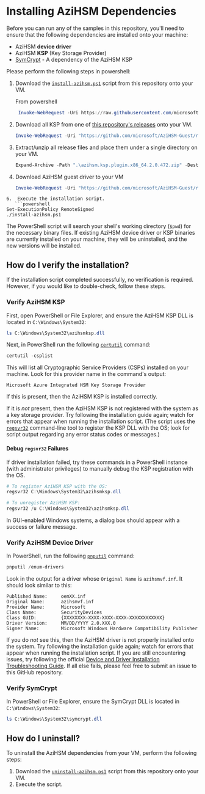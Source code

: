 # Installing AziHSM Dependencies

Before you can run any of the samples in this repository, you'll need to ensure that the following dependencies are installed onto your machine:

* AziHSM **device driver**
* AziHSM **KSP** (Key Storage Provider)
* [SymCrypt](https://github.com/microsoft/SymCrypt) - A dependency of the AziHSM KSP

Please perform the following steps in powershell:

1. Download the [`install-azihsm.ps1`](../scripts/install-azihsm.ps1) script from this repository onto your VM.

   From powershell
   ``` powershell
    Invoke-WebRequest -Uri https://raw.githubusercontent.com/microsoft/AziHSM-Guest/main/tools/install-azihsm.ps1  -OutFile .\install-azihsm.ps1
   ```
    
3. Download all KSP from one of [this repository's releases](https://github.com/microsoft/AziHSM-Guest/releases) onto your VM.
    ``` powershell
    Invoke-WebRequest -Uri "https://github.com/microsoft/AziHSM-Guest/releases/download/v0.1.0/azihsm.ksp.plugin.x86_64.2.0.472.zip" -OutFile ".\azihsm.ksp.plugin.x86_64.2.0.472.zip"
    ```
4. Extract/unzip all release files and place them under a single directory on your VM.
   ```powershell
   Expand-Archive -Path ".\azihsm.ksp.plugin.x86_64.2.0.472.zip" -DestinationPath "." -Force
   ```
5. Download AziHSM guest driver to your VM
   ```powershell
   Invoke-WebRequest -Uri "https://github.com/microsoft/AziHSM-Guest/releases/download/v0.1.0/azihsm.windows.vf.driver.x86_64.2.0.486.nupkg" -OutFile ".\azihsm.windows.vf.driver.x86_64.2.0.486.nupkg"
```
6.  Execute the installation script.
   ```powershell
Set-ExecutionPolicy RemoteSigned
./install-azihsm.ps1
```

The PowerShell script will search your shell's working directory (`$pwd`) for the necessary binary files.
If existing AziHSM device driver or KSP binaries are currently installed on your machine, they will be uninstalled, and the new versions will be installed.

## How do I verify the installation?

If the installation script completed successfully, no verification is required.
However, if you would like to double-check, follow these steps.

### Verify AziHSM KSP

First, open PowerShell or File Explorer, and ensure the AziHSM KSP DLL is located in `C:\Windows\System32`:

```powershell
ls C:\Windows\System32\azihsmksp.dll
```

Next, in PowerShell run the following [`certutil`](https://learn.microsoft.com/en-us/windows-server/administration/windows-commands/certutil) command:

```powershell
certutil -csplist
```

This will list all Cryptographic Service Providers (CSPs) installed on your machine.
Look for this provider name in the command's output:

```
Microsoft Azure Integrated HSM Key Storage Provider
```

If this is present, then the AziHSM KSP is installed correctly.

If it is *not* present, then the AziHSM KSP is not registered with the system as a key storage provider.
Try following the installation guide again; watch for errors that appear when running the installation script.
(The script uses the [`regsvr32`](https://learn.microsoft.com/en-us/windows-server/administration/windows-commands/regsvr32) command-line tool to register the KSP DLL with the OS; look for script output regarding any error status codes or messages.)

#### Debug `regsvr32` Failures

If driver installation failed, try these commands in a PowerShell instance (with administrator privileges) to manually debug the KSP registration with the OS.

```powershell
# To register AziHSM KSP with the OS:
regsvr32 C:\Windows\System32\azihsmksp.dll

# To unregister AziHSM KSP:
regsvr32 /u C:\Windows\System32\azihsmksp.dll
```

In GUI-enabled Windows systems, a dialog box should appear with a success or failure message.

### Verify AziHSM Device Driver

In PowerShell, run the following [`pnputil`](https://learn.microsoft.com/en-us/windows-server/administration/windows-commands/pnputil) command:

```powershell
pnputil /enum-drivers
```

Look in the output for a driver whose `Original Name` is `azihsmvf.inf`.
It should look similar to this:

```
Published Name:     oemXX.inf
Original Name:      azihsmvf.inf
Provider Name:      Microsoft
Class Name:         SecurityDevices
Class GUID:         {XXXXXXXX-XXXX-XXXX-XXXX-XXXXXXXXXXXX}
Driver Version:     MM/DD/YYYY 2.0.XXX.0
Signer Name:        Microsoft Windows Hardware Compatibility Publisher
```

If you do *not* see this, then the AziHSM driver is not properly installed onto the system.
Try following the installation guide again; watch for errors that appear when running the installation script.
If you are still encountering issues, try following the official [Device and Driver Installation Troubleshooting Guide](https://learn.microsoft.com/en-us/windows-hardware/drivers/install/troubleshooting-device-and-driver-installations).
If all else fails, please feel free to submit an issue to this GitHub repository.

### Verify SymCrypt

In PowerShell or File Explorer, ensure the SymCrypt DLL is located in `C:\Windows\System32`:

```powershell
ls C:\Windows\System32\symcrypt.dll
```

## How do I uninstall?

To uninstall the AziHSM dependencies from your VM, perform the following steps:

1. Download the [`uninstall-azihsm.ps1`](../scripts/uninstall-azihsm.ps1) script from this repository onto your VM.
2. Execute the script.

